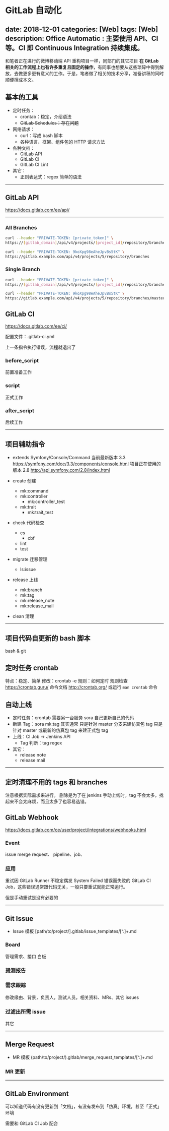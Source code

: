 # GitLab 自动化

date: 2018-12-01
categories: [Web]
tags: [Web]
description: Office Automatic &#58; 主要使用 API、CI 等。CI 即 Continuous Integration 持续集成。
---

和笔者正在进行的微博移动端 API 重构项目一样，同部门的其它项目 __在 GitLab 相关的工作流程上也有许多重复且固定的操作__，有同事也想要从这些琐碎中得到解放，去做更多更有意义的工作。于是，笔者做了相关的技术分享，准备讲稿的同时顺便撰成本文。

## 基本的工具

- 定时任务：
    - crontab：稳定，介绍语法
    - ~~GitLab Schedules：存在问题~~
- 网络请求：
    - curl：写成 bash 脚本
    - 各种语言、框架、组件包的 HTTP 请求方法
- 各种文档：
    - GitLab API
    - GitLab CI
    - GitLab CI Lint
- 其它：
    - 正则表达式：regex 简单的语法

---

## GitLab API

<https://docs.gitlab.com/ee/api/>

---

### All Branches

``` bash 使用
curl --header "PRIVATE-TOKEN: [private_token]" \
https://[gitlab_domain]/api/v4/projects/[project_id]/repository/branches
```

``` bash 实例
curl --header "PRIVATE-TOKEN: 9koXpg98eAheJpvBs5tK" \
https://gitlab.example.com/api/v4/projects/5/repository/branches
```

### Single Branch

``` bash 使用
curl --header "PRIVATE-TOKEN: [private_token]" \
https://[gitlab_domain]/api/v4/projects/[project_id]/repository/branches/[branch_name]
```

``` bash 实例
curl --header "PRIVATE-TOKEN: 9koXpg98eAheJpvBs5tK" \
https://gitlab.example.com/api/v4/projects/5/repository/branches/master
```

## GitLab CI

<https://docs.gitlab.com/ee/ci/>

配置文件：.gitlab-ci.yml

上一条指令执行错误，流程就退出了

### before_script

前置准备工作

### script

正式工作

### after_script

后续工作

---

## 项目辅助指令

- extends Symfony/Console/Command
    当前最新版本 3.3
    <https://symfony.com/doc/3.3/components/console.html>
    项目正在使用的版本 2.8
    <http://api.symfony.com/2.8/index.html>

- create 创建
    - mk:command
    - mk:controller
        - mk:controller_test
    - mk:trait
        - mk:trait_test
- check 代码检查
    - cs
        - cbf
    - lint
    - test
- migrate 迁移管理
    - ls:issue
- release 上线
    - mk:branch
    - mk:tag
    - mk:release_note
    - mk:release_mail
- clean 清理

---

## 项目代码自更新的 bash 脚本

bash & git

## 定时任务 crontab

特点：稳定、简单
修改：crontab -e
规则：如何定时
规则检查 <https://crontab.guru/>
命令文档 <http://crontab.org/> 或运行 `man crontab` 命令

## 自动上线

- 定时任务：crontab
    需要另一台服务
    sora 自己更新自己的代码
- 新建 Tag：sora mk:tag
    其实通常
    只是针对 master 分支来建仿真包 tag
    只是针对 master 或最新的仿真包 tag 来建正式包 tag
- 上线：CI Job -> Jenkins API
    - Tag 判断：tag regex
- 其它：
    - release note
    - release mail

---

## 定时清理不用的 tags 和 branches

注意根据实际需求来进行。
删除是为了在 jenkins 手动上线时，tag 不会太多，找起来不会太麻烦，而且太多了也容易选错。

## GitLab Webhook

<https://docs.gitlab.com/ce/user/project/integrations/webhooks.html>

### Event

issue
merge request、
pipeline、job、

### 应用

重试因 GitLab Runner 不稳定偶发 System Failed 错误而失败的 GitLab CI Job，这些错误通常跟代码无关，一般只要重试就能正常运行。

但是手动重试是没有必要的

---

## Git Issue

* Issue 模板
    [path/to/project/].gitlab/issue_templates/[^\.]+.md

### Board

管理需求、接口
白板

### 提测报告

### 需求跟踪

修改缘由、背景，负责人，测试人员，相关资料、MRs、其它 issues

### 过滤出所需 issue

其它

---

## Merge Request

* MR 模板
    (path/to/project/).gitlab/merge_request_templates/[^\.]+.md

### MR 更新

---

## GitLab Environment

可以知道代码有没有更新到「文档」，有没有发布到「仿真」环境，甚至「正式」环境

需要和 GitLab CI Job 配合

